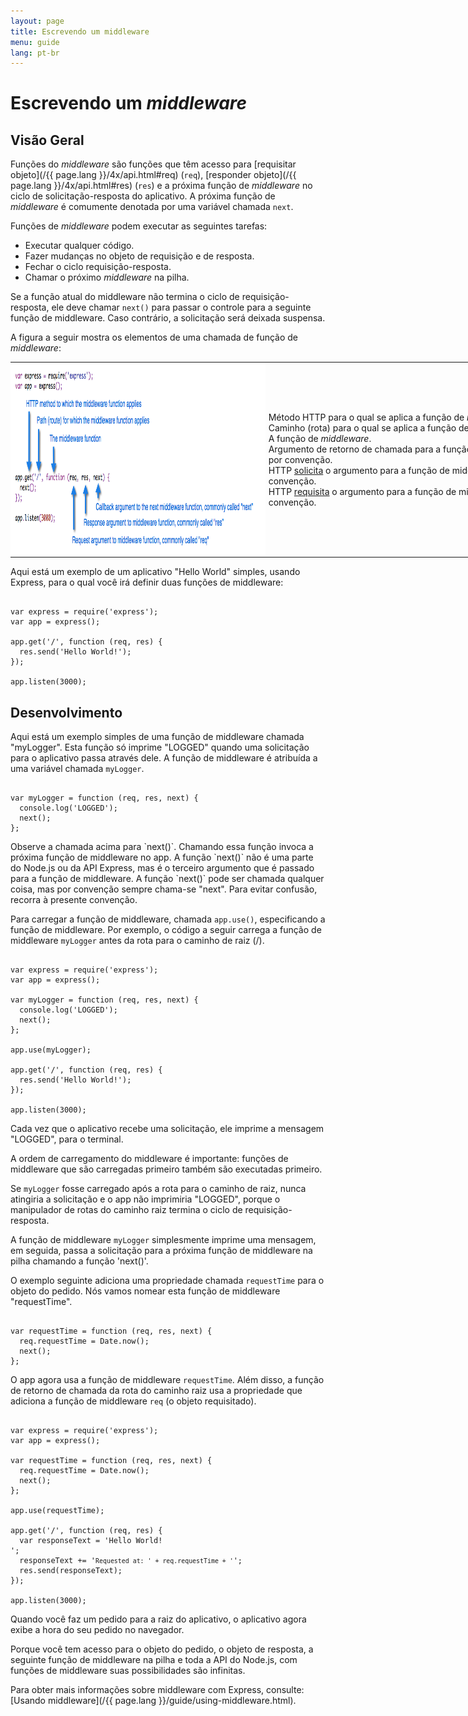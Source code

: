 ```yaml
---
layout: page
title: Escrevendo um middleware
menu: guide
lang: pt-br
---
```


# Escrevendo um <i>middleware</i>

<h2>Visão Geral</h2>

Funções do _middleware_ são funções que têm acesso para [requisitar objeto](/{{ page.lang }}/4x/api.html#req) (`req`), [responder objeto](/{{ page.lang }}/4x/api.html#res) (`res`) e a próxima função de <i>middleware</i> no ciclo de solicitação-resposta do aplicativo. A próxima função de <i>middleware</i> é comumente denotada por uma variável chamada `next`.

Funções de <i>middleware</i> podem executar as seguintes tarefas:

* Executar qualquer código.
* Fazer mudanças no objeto de requisição e de resposta.
* Fechar o ciclo requisição-resposta.
* Chamar o próximo <i>middleware</i> na pilha.

Se a função atual do middleware não termina o ciclo de requisição-resposta, ele deve chamar `next()` para passar o controle para a seguinte função de middleware. Caso contrário, a solicitação será deixada suspensa.

A figura a seguir mostra os elementos de uma chamada de função de <i>middleware</i>:

<table style="padding: 0; border: 0; width: 960px; margin-bottom: 10px;">
<tr><td style="margin: 0; padding: 0px; border: 0; width: 410px;">
<img src="/images/express-mw.png" style="margin: 0px; padding: 0px; width: 410px; height: 308px;" />
</td>
<td style="margin: 0; padding: 0 0 0 5px; border: 0; width: 550px;">
<div class="callout" id="callout1">Método HTTP para o qual se aplica a função de <i>middleware</i>.</div>

<div class="callout" id="callout2">Caminho (rota) para o qual se aplica a função de <i>middleware</i>.</div>

<div class="callout" id="callout3">A função de <i>middleware</i>.</div>

<div class="callout" id="callout4">Argumento de retorno de chamada para a função de middleware, chamado "next" por convenção.</div>

<div class="callout" id="callout5">HTTP <a href="/en/4x/api.html#res">solicita</a> o argumento para a função de middleware, chamado "res" por convenção.</div>

<div class="callout" id="callout6">HTTP <a href="/en/4x/api.html#req">requisita</a> o argumento para a função de middleware, chamado "req" por convenção.</div>
</td></tr>
</table>

Aqui está um exemplo de um aplicativo "Hello World" simples, usando Express, para o qual você irá definir duas funções de middleware:

<pre><code class="language-javascript" translate="no">
var express = require('express');
var app = express();

app.get('/', function (req, res) {
  res.send('Hello World!');
});

app.listen(3000);
</code></pre>

<h2>Desenvolvimento</h2>

Aqui está um exemplo simples de uma função de middleware chamada "myLogger". Esta função só imprime "LOGGED" quando uma solicitação para o aplicativo passa através dele. A função de middleware é atribuída a uma variável chamada `myLogger`.

<pre><code class="language-javascript" translate="no">
var myLogger = function (req, res, next) {
  console.log('LOGGED');
  next();
};
</code></pre>

<div class="doc-box doc-notice" markdown="1">
Observe a chamada acima para `next()`. Chamando essa função invoca a próxima função de middleware no app.
A função `next()` não é uma parte do Node.js ou da API Express, mas é o terceiro argumento que é passado para a função de middleware. A função `next()` pode ser chamada qualquer coisa, mas por convenção sempre chama-se "next". Para evitar confusão, recorra à presente convenção.
</div>

Para carregar a função de middleware, chamada `app.use()`, especificando a função de middleware.
Por exemplo, o código a seguir carrega a função de middleware `myLogger` antes da rota para o caminho de raiz (/).

<pre><code class="language-javascript" translate="no">
var express = require('express');
var app = express();

var myLogger = function (req, res, next) {
  console.log('LOGGED');
  next();
};

app.use(myLogger);

app.get('/', function (req, res) {
  res.send('Hello World!');
});

app.listen(3000);
</code></pre>

Cada vez que o aplicativo recebe uma solicitação, ele imprime a mensagem "LOGGED", para o terminal.

A ordem de carregamento do middleware é importante: funções de middleware que são carregadas primeiro também são executadas primeiro.

Se `myLogger` fosse carregado após a rota para o caminho de raiz, nunca atingiria a solicitação e o app não imprimiria "LOGGED", porque o manipulador de rotas do caminho raiz termina o ciclo de requisição-resposta.

A função de middleware `myLogger` simplesmente imprime uma mensagem, em seguida, passa a solicitação para a próxima função de middleware na pilha chamando a função 'next()'.

O exemplo seguinte adiciona uma propriedade chamada `requestTime` para o objeto do pedido. Nós vamos nomear esta função de middleware "requestTime".

<pre><code class="language-javascript" translate="no">
var requestTime = function (req, res, next) {
  req.requestTime = Date.now();
  next();
};
</code></pre>

O app agora usa a função de middleware `requestTime`. Além disso, a função de retorno de chamada da rota do caminho raiz usa a propriedade que adiciona a função de middleware `req` (o objeto requisitado).

<pre><code class="language-javascript" translate="no">
var express = require('express');
var app = express();

var requestTime = function (req, res, next) {
  req.requestTime = Date.now();
  next();
};

app.use(requestTime);

app.get('/', function (req, res) {
  var responseText = 'Hello World!<br>';
  responseText += '<small>Requested at: ' + req.requestTime + '</small>';
  res.send(responseText);
});

app.listen(3000);
</code></pre>

Quando você faz um pedido para a raiz do aplicativo, o aplicativo agora exibe a hora do seu pedido no navegador.

Porque você tem acesso para o objeto do pedido, o objeto de resposta, a seguinte função de middleware na pilha e toda a API do Node.js, com funções de middleware suas possibilidades são infinitas.

Para obter mais informações sobre middleware com Express, consulte: [Usando middleware](/{{ page.lang }}/guide/using-middleware.html).
